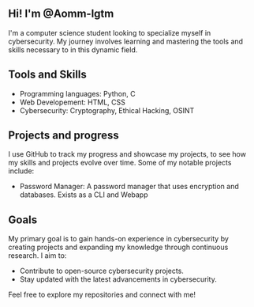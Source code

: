 ## Hi! I'm @Aomm-lgtm

I'm a computer science student looking to specialize myself in cybersecurity.
My journey involves learning and mastering the tools and skills necessary to in this dynamic field.

## Tools and Skills
- Programming languages: Python, C
- Web Developement: HTML, CSS
- Cybersecurity: Cryptography, Ethical Hacking, OSINT 

## Projects and progress
I use GitHub to track my progress and showcase my projects, to see how my skills and projects evolve over time. 
Some of my notable projects include:
- Password Manager: A password manager that uses encryption and databases. Exists as a CLI and Webapp

## Goals
My primary goal is to gain hands-on experience in cybersecurity by creating projects and expanding my knowledge through continuous research. I aim to:

- Contribute to open-source cybersecurity projects.
- Stay updated with the latest advancements in cybersecurity.

Feel free to explore my repositories and connect with me!

<!---
Aomm-lgtm/Aomm-lgtm is a ✨ special ✨ repository because its `README.md` (this file) appears on your GitHub profile.
You can click the Preview link to take a look at your changes.
--->
